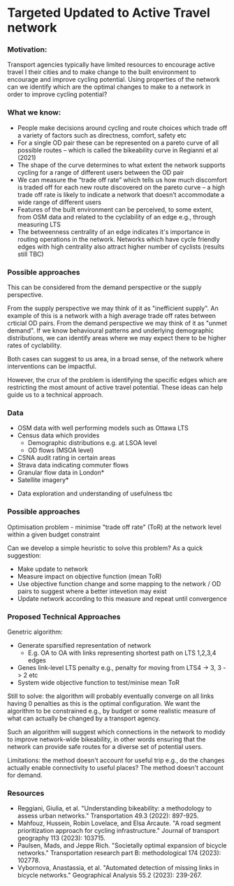 # Targeted Updated to Active Travel network

### Motivation:
Transport agencies typically have limited resources to encourage active travel I their cities and to make change to the built environment to encourage and improve cycling potential. Using properties of the network can we identify which are the optimal changes to make to a network in order to improve cycling potential?

### What we know:
- People make decisions around cycling and route choices which trade off a variety of factors such as directness, comfort, safety etc
- For a single OD pair these can be represented on a pareto curve of all possible routes – which is called the bikeability curve in Regianni et al (2021)
- The shape of the curve determines to what extent the network supports cycling for a range of different users between the OD pair
- We can measure the “trade off rate” which tells us how much discomfort is traded off for each new route discovered on the pareto curve – a high trade off rate is likely to indicate a network that doesn’t accommodate a wide range of different users
- Features of the built environment can be perceived, to some extent, from OSM data and related to the cyclability of an edge e.g., through measuring LTS
- The betweenness centrality of an edge indicates it's importance in routing operations in the network. Networks which have cycle friendly edges with high centrality also attract higher number of cyclists (results still TBC)

### Possible approaches

This can be considered from the demand perspective or the supply perspective.

From the supply perspective we may think of it as "inefficient supply". An example of this is a network with a high average trade off rates between crticial OD pairs.
From the demand perspective we may think of it as "unmet demand". If we know behavioural patterns and underlying demographic distributions, we can identify areas where we may expect there to be higher rates of cyclability.

Both cases can suggest to us area, in a broad sense, of the network where interventions can be impactful.

However, the crux of the problem is identifying the specific edges which are restricting the most amount of active travel potential. These ideas can help guide us to a technical approach.

### Data

- OSM data with well performing models such as Ottawa LTS
- Census data which provides
  - Demographic distributions e.g. at LSOA level
  - OD flows (MSOA level)
- CSNA audit rating in certain areas
- Strava data indicating commuter flows
- Granular flow data in London*
- Satellite imagery*

* Data exploration and understanding of usefulness tbc

### Possible approaches

Optimisation problem - minimise "trade off rate" (ToR) at the network level within a given budget constraint

Can we develop a simple heuristic to solve this problem? As a quick suggestion:
- Make update to network
- Measure impact on objective function (mean ToR)
- Use objective function change and some mapping to the network / OD pairs to suggest where a better intevetion may exist
- Update network according to this measure and repeat until convergence

### Proposed Technical Approaches

Genetric algorithm:
- Generate sparsified representation of network
  - E.g. OA to OA with links representing shortest path on LTS 1,2,3,4 edges
- Genes link-level LTS penalty e.g., penalty for moving from LTS4 -> 3, 3 -> 2 etc
- System wide objective function to test/minise mean ToR

Still to solve: the algorithm will probably eventually converge on all links having 0 penalties as this is the optimal configuration. We want the algorithm to be constrained e.g., by budget or some realistic measure of what can actually be changed by a transport agency.

Such an algorithm will suggest which connections in the network to modidy to improve network-wide bikeability, in other words ensuring that the network can provide safe routes for a diverse set of potential users.

Limitations: the method doesn't account for useful trip e.g., do the changes actually enable connectivity to useful places? The method doesn't account for demand.

### Resources

* Reggiani, Giulia, et al. "Understanding bikeability: a methodology to assess urban networks." Transportation 49.3 (2022): 897-925.
* Mahfouz, Hussein, Robin Lovelace, and Elsa Arcaute. "A road segment prioritization approach for cycling infrastructure." Journal of transport geography 113 (2023): 103715.
* Paulsen, Mads, and Jeppe Rich. "Societally optimal expansion of bicycle networks." Transportation research part B: methodological 174 (2023): 102778.
* Vybornova, Anastassia, et al. "Automated detection of missing links in bicycle networks." Geographical Analysis 55.2 (2023): 239-267.
